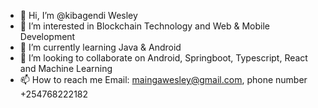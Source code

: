 - 👋 Hi, I’m @kibagendi Wesley
- 👀 I’m interested in Blockchain Technology and Web & Mobile Development 
- 🌱 I’m currently learning Java & Android
- 💞️ I’m looking to collaborate on Android, Springboot, Typescript, React and Machine Learning
- 📫 How to reach me Email: maingawesley@gmail.com, phone number +254768222182

<!---
kibagendi20/kibagendi20 is a ✨ special ✨ repository because its `README.md` (this file) appears on your GitHub profile.
You can click the Preview link to take a look at your changes.
--->
